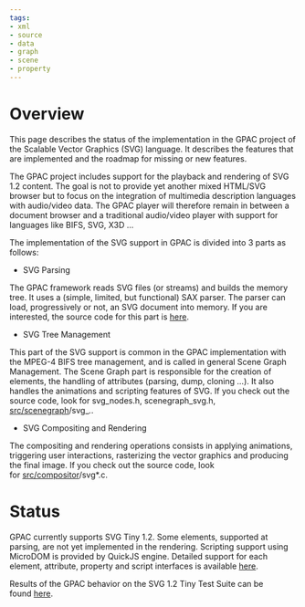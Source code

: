 ```yaml
---
tags:
- xml
- source
- data
- graph
- scene
- property
---
```


# Overview

This page describes the status of the implementation in the GPAC project of the Scalable Vector Graphics (SVG) language. It describes the features that are implemented and the roadmap for missing or new features.

The GPAC project includes support for the playback and rendering of SVG 1.2 content. The goal is not to provide yet another mixed HTML/SVG browser but to focus on the integration of multimedia description languages with audio/video data. The GPAC player will therefore remain in between a document browser and a traditional audio/video player with support for languages like BIFS, SVG, X3D ...

The implementation of the SVG support in GPAC is divided into 3 parts as follows:

- SVG Parsing

The GPAC framework reads SVG files (or streams) and builds the memory tree. It uses a (simple, limited, but functional) SAX parser. The parser can load, progressively or not, an SVG document into memory. If you are interested, the source code for this part is [here](https://github.com/gpac/gpac/blob/master/src/scene_manager/loader_svg.c).

- SVG Tree Management

This part of the SVG support is common in the GPAC implementation with the MPEG-4 BIFS tree management, and is called in general Scene Graph Management. The Scene Graph part is responsible for the creation of elements, the handling of attributes (parsing, dump, cloning ...). It also handles the animations and scripting features of SVG.
If you check out the source code, look for svg_nodes.h, scenegraph_svg.h, [src/scenegraph](https://github.com/gpac/gpac/tree/master/src/scenegraph)/svg_*.*.

- SVG Compositing and Rendering

The compositing and rendering operations consists in applying animations, triggering user interactions, rasterizing the vector graphics and producing the final image. If you check out the source code, look for [src/compositor](https://github.com/gpac/gpac/tree/master/src/compositor)/svg*.c.

# Status

GPAC currently supports SVG Tiny 1.2. Some elements, supported at parsing, are not yet implemented in the rendering. Scripting support using MicroDOM is provided by QuickJS engine. Detailed support for each element, attribute, property and script interfaces is available [here](http://gpac.sourceforge.net/gpac_svg_support.xml).

Results of the GPAC behavior on the SVG 1.2 Tiny Test Suite can be found [here](http://gpac.sourceforge.net/gpac_svg_testsuite_status.xml).
